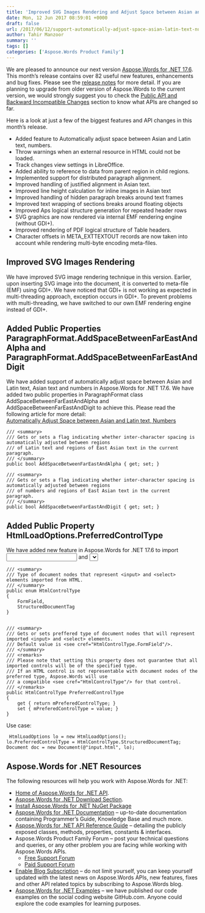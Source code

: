 ```yaml
---
title: 'Improved SVG Images Rendering and Adjust Space between Asian and Latin Text/Numbers in Aspose.Words for .NET 17.6'
date: Mon, 12 Jun 2017 08:59:01 +0000
draft: false
url: /2017/06/12/support-automatically-adjust-space-asian-latin-text-numbers-many-aspose.words-17.6/
author: Tahir Manzoor
summary: ''
tags: []
categories: ['Aspose.Words Product Family']
---
```


[](http://www.aspose.com/.net/word-component.aspx)We are pleased to announce our next version [Aspose.Words for .NET 17.6][1]. This month’s release contains over 82 useful new features, enhancements and bug fixes. Please see the [release notes][2] for more detail. If you are planning to upgrade from older version of Aspose.Words to the current version, we would strongly suggest you to check the [Public API and Backward Incompatible Changes][3] section to know what APIs are changed so far.

  
Here is a look at just a few of the biggest features and API changes in this month’s release.

*   Added feature to Automatically adjust space between Asian and Latin text, numbers.
*   Throw warnings when an external resource in HTML could not be loaded.
*   Track changes view settings in LibreOffice.
*   Added ability to reference to data from parent region in child regions.
*   Implemented support for distributed paragraph alignment.
*   Improved handling of justified alignment in Asian text.
*   Improved line height calculation for inline images in Asian text
*   Improved handling of hidden paragraph breaks around text frames
*   Improved text wrapping of sections breaks around floating objects
*   Improved Aps logical structure generation for repeated header rows
*   SVG graphics are now rendered via internal EMF rendering engine (without GDI+).
*   Improved rendering of PDF logical structure of Table headers.
*   Character offsets in META\_EXTTEXTOUT records are now taken into account while rendering multi-byte encoding meta-files.

## Improved SVG Images Rendering

We have improved SVG image rendering technique in this version. Earlier, upon inserting SVG image into the document, it is converted to meta-file (EMF) using GDI+. We have noticed that GDI+ is not working as expected in multi-threading approach, exception occurs in GDI+. To prevent problems with multi-threading, we have switched to our own EMF rendering engine instead of GDI+.

## Added Public Properties ParagraphFormat.AddSpaceBetweenFarEastAndAlpha and ParagraphFormat.AddSpaceBetweenFarEastAndDigit

We have added support of automatically adjust space between Asian and Latin text, Asian text and numbers in Aspose.Words for .NET 17.6. We have added two public properties in ParagraphFormat class AddSpaceBetweenFarEastAndAlpha and AddSpaceBetweenFarEastAndDigit to achieve this. Please read the following article for more detail:  
[Automatically Adjust Space between Asian and Latin text, Numbers][4]

```
/// <summary>
/// Gets or sets a flag indicating whether inter-character spacing is automatically adjusted between regions
/// of Latin text and regions of East Asian text in the current paragraph.
/// </summary>
public bool AddSpaceBetweenFarEastAndAlpha { get; set; }
 
/// <summary>
/// Gets or sets a flag indicating whether inter-character spacing is automatically adjusted between regions
/// of numbers and regions of East Asian text in the current paragraph.
/// </summary>
public bool AddSpaceBetweenFarEastAndDigit { get; set; }
```

## Added Public Property HtmlLoadOptions.PreferredControlType

We have added new feature in Aspose.Words for .NET 17.6 to import <input> and <select> elements as content control (SDT) during HTML to DOCX conversion.  Please refer to the following article for more detail:  
[Save HTML tags Input and Select as Content Control][5]

```
/// <summary>
/// Type of document nodes that represent <input> and <select> elements imported from HTML.
/// </summary>
public enum HtmlControlType
{
    FormField,
    StructuredDocumentTag
}
 
 
/// <summary>
/// Gets or sets preffered type of document nodes that will represent imported <input> and <select> elements.
/// Default value is <see cref="HtmlControlType.FormField"/>.
/// </summary>
/// <remarks>
/// Please note that setting this property does not guarantee that all imported controls will be of the specified type.
/// If an HTML control is not representable with document nodes of the preferred type, Aspose.Words will use
/// a compatible <see cref="HtmlControlType"/> for that control.
/// </remarks>
public HtmlControlType PreferredControlType
{
    get { return mPreferedControlType; }
    set { mPreferedControlType = value; }
} 
```

Use case:

```
 HtmlLoadOptions lo = new HtmlLoadOptions();
lo.PreferredControlType = HtmlControlType.StructuredDocumentTag;
Document doc = new Document(@"input.html", lo); 
```

## Aspose.Words for .NET Resources

The following resources will help you work with Aspose.Words for .NET:

*   [Home of Aspose.Words for .NET API][6].
*   [Aspose.Words for .NET Download Section][7].
*   [Install Aspose.Words for .NET NuGet Package][8]
*   [Aspose.Words for .NET Documentation][9] – up-to-date documentation containing Programmer’s Guide, Knowledge Base and much more.
*   [Aspose.Words for .NET API Reference Guide][10] – detailing the publicly exposed classes, methods, properties, constants & interfaces.
*   Aspose.Words Product Family Forum – post your technical questions and queries, or any other problem you are facing while working with Aspose.Words APIs.
    *   [Free Support Forum][11]
    *   [Paid Support Forum][12]
*   [Enable Blog Subscription][13] – do not limit yourself, you can keep yourself updated with the latest news on Aspose.Words APIs, new features, fixes and other API related topics by subscribing to Aspose.Words blog.
*   [Aspose.Words for .NET Examples][14] – we have published our code examples on the social coding website GitHub.com. Anyone could explore the code examples for learning purposes.




[1]: https://downloads.aspose.com/words/net/new-releases/aspose.words-for-.net-17.6/
[2]: https://docs.aspose.com/display/wordsnet/Aspose.Words+for+.NET+17.6+Release+Notes
[3]: https://docs.aspose.com/display/wordsnet/Aspose.Words+for+.NET
[4]: https://docs.aspose.com/display/wordsnet/Using+DocumentBuilder+to+Modify+a+Document+Easily#UsingDocumentBuildertoModifyaDocumentEasily-AutomaticallyAdjustSpacebetweenAsianandLatintext,Numbers
[5]: https://docs.aspose.com/display/wordsnet/Saving+a+Document#SavingaDocument-SaveHTMLtagsInputandSelectasContentControl
[6]: https://www.aspose.com/products/words/net
[7]: https://downloads.aspose.com/words/net
[8]: https://www.nuget.org/packages/Aspose.Words/
[9]: https://docs.aspose.com/display/wordsnet
[10]: https://apireference.aspose.com/net/words
[11]: https://forum.aspose.com/c/words
[12]: https://helpdesk.aspose.com/
[13]: https://blog.aspose.com/category/aspose-products/aspose-words-product-family/
[14]: https://github.com/aspose-words/Aspose.Words-for-.NET




